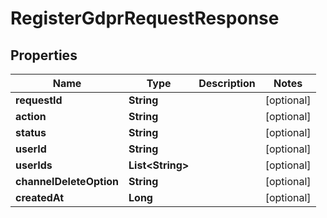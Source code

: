 

# RegisterGdprRequestResponse


## Properties

| Name | Type | Description | Notes |
|------------ | ------------- | ------------- | -------------|
|**requestId** | **String** |  |  [optional] |
|**action** | **String** |  |  [optional] |
|**status** | **String** |  |  [optional] |
|**userId** | **String** |  |  [optional] |
|**userIds** | **List&lt;String&gt;** |  |  [optional] |
|**channelDeleteOption** | **String** |  |  [optional] |
|**createdAt** | **Long** |  |  [optional] |




